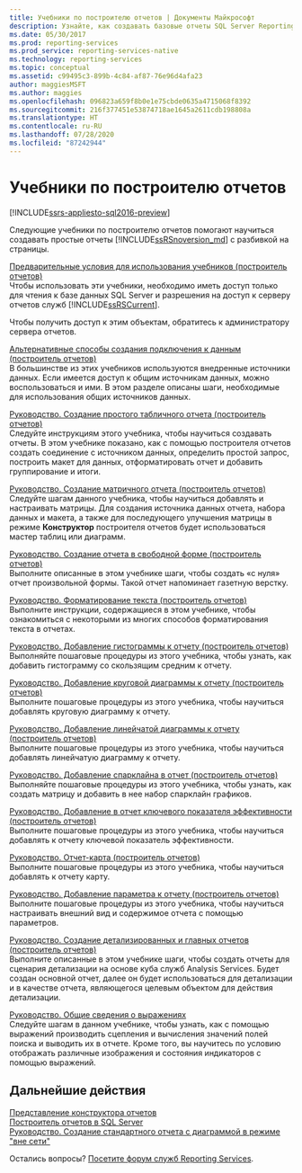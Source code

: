 ```yaml
---
title: Учебники по построителю отчетов | Документы Майкрософт
description: Узнайте, как создавать базовые отчеты SQL Server Reporting Services (SSRS) с разбивкой на страницы, включая способы подключения к источникам данных и добавления диаграмм в отчеты.
ms.date: 05/30/2017
ms.prod: reporting-services
ms.prod_service: reporting-services-native
ms.technology: reporting-services
ms.topic: conceptual
ms.assetid: c99495c3-899b-4c84-af87-76e96d4afa23
author: maggiesMSFT
ms.author: maggies
ms.openlocfilehash: 096823a659f8b0e1e75cbde0635a4715068f8392
ms.sourcegitcommit: 216f377451e53874718ae1645a2611cdb198808a
ms.translationtype: HT
ms.contentlocale: ru-RU
ms.lasthandoff: 07/28/2020
ms.locfileid: "87242944"
---
```

# <a name="report-builder-tutorials"></a>Учебники по построителю отчетов

[!INCLUDE[ssrs-appliesto-sql2016-preview](../includes/ssrs-appliesto-sql2016-preview.md)]

Следующие учебники по построителю отчетов помогают научиться создавать простые отчеты [!INCLUDE[ssRSnoversion_md](../includes/ssrsnoversion-md.md)] с разбивкой на страницы.  
  
[Предварительные условия для использования учебников (построитель отчетов)](../reporting-services/prerequisites-for-tutorials-report-builder.md)  
Чтобы использовать эти учебники, необходимо иметь доступ только для чтения к базе данных SQL Server и разрешения на доступ к серверу отчетов служб [!INCLUDE[ssRSCurrent](../includes/ssrscurrent-md.md)].  
  
Чтобы получить доступ к этим объектам, обратитесь к администратору сервера отчетов.  
  
[Альтернативные способы создания подключения к данным (построитель отчетов)](../reporting-services/alternative-ways-to-get-a-data-connection-report-builder.md)  
В большинстве из этих учебников используются внедренные источники данных. Если имеется доступ к общим источникам данных, можно воспользоваться и ими. В этом разделе описаны шаги, необходимые для использования общих источников данных.  
  
[Руководство. Создание простого табличного отчета (построитель отчетов)](../reporting-services/tutorial-creating-a-basic-table-report-report-builder.md)  
Следуйте инструкциям этого учебника, чтобы научиться создавать отчеты. В этом учебнике показано, как с помощью построителя отчетов создать соединение с источником данных, определить простой запрос, построить макет для данных, отформатировать отчет и добавить группирование и итоги.  
  
[Руководство. Создание матричного отчета (построитель отчетов)](../reporting-services/tutorial-creating-a-matrix-report-report-builder.md)  
Следуйте шагам данного учебника, чтобы научиться добавлять и настраивать матрицы. Для создания источника данных отчета, набора данных и макета, а также для последующего улучшения матрицы в режиме **Конструктор** построителя отчетов будет использоваться мастер таблиц или диаграмм.  
  
[Руководство. Создание отчета в свободной форме (построитель отчетов)](../reporting-services/tutorial-creating-a-free-form-report-report-builder.md)  
Выполните описанные в этом учебнике шаги, чтобы создать «с нуля» отчет произвольной формы. Такой отчет напоминает газетную верстку.  
  
[Руководство. Форматирование текста (построитель отчетов)](../reporting-services/tutorial-format-text-report-builder.md)  
Выполните инструкции, содержащиеся в этом учебнике, чтобы ознакомиться с некоторыми из многих способов форматирования текста в отчетах.  
  
[Руководство. Добавление гистограммы к отчету (построитель отчетов)](../reporting-services/tutorial-add-a-column-chart-to-your-report-report-builder.md)  
Выполняйте пошаговые процедуры из этого учебника, чтобы узнать, как добавить гистограмму со скользящим средним к отчету.  
  
[Руководство. Добавление круговой диаграммы к отчету (построитель отчетов)](../reporting-services/tutorial-add-a-pie-chart-to-your-report-report-builder.md)  
Выполните пошаговые процедуры из этого учебника, чтобы научиться добавлять круговую диаграмму к отчету.  
  
[Руководство. Добавление линейчатой диаграммы к отчету (построитель отчетов)](../reporting-services/tutorial-add-a-bar-chart-to-your-report-report-builder.md)  
Выполните пошаговые процедуры из этого учебника, чтобы научиться добавлять линейчатую диаграмму к отчету.  
  
[Руководство. Добавление спарклайна в отчет (построитель отчетов)](../reporting-services/tutorial-add-a-sparkline-to-your-report-report-builder.md)  
Выполняйте пошаговые процедуры из этого учебника, чтобы узнать, как создать матрицу и добавить в нее набор спарклайн графиков.  
  
[Руководство. Добавление в отчет ключевого показателя эффективности (построитель отчетов)](../reporting-services/tutorial-adding-a-kpi-to-your-report-report-builder.md)  
Выполните пошаговые процедуры из этого учебника, чтобы научиться добавлять к отчету ключевой показатель эффективности.  
  
[Руководство. Отчет-карта (построитель отчетов)](../reporting-services/tutorial-map-report-report-builder.md)  
Выполните пошаговые процедуры из этого учебника, чтобы научиться добавлять к отчету карту.  
  
[Руководство. Добавление параметра к отчету (построитель отчетов)](../reporting-services/tutorial-add-a-parameter-to-your-report-report-builder.md)  
Выполните пошаговые процедуры из этого учебника, чтобы научиться настраивать внешний вид и содержимое отчета с помощью параметров.  
  
[Руководство. Создание детализированных и главных отчетов (построитель отчетов)](../reporting-services/tutorial-creating-drillthrough-and-main-reports-report-builder.md)  
Выполните описанные в этом учебнике шаги, чтобы создать отчеты для сценария детализации на основе куба служб Analysis Services. Будет создан основной отчет, далее он будет использоваться для детализации и в качестве отчета, являющегося целевым объектом для действия детализации.  
  
[Руководство. Общие сведения о выражениях](../reporting-services/tutorial-introducing-expressions.md)  
Следуйте шагам в данном учебнике, чтобы узнать, как с помощью выражений производить сцепления и вычисления значений полей поиска и выводить их в отчете. Кроме того, вы научитесь по условию отображать различные изображения и состояния индикаторов с помощью выражений.  

## <a name="next-steps"></a>Дальнейшие действия

[Представление конструктора отчетов](../reporting-services/report-builder/report-design-view-report-builder.md)  
[Построитель отчетов в SQL Server](../reporting-services/report-builder/report-builder-in-sql-server-2016.md)  
[Руководство. Создание стандартного отчета с диаграммой в режиме "вне сети"](../reporting-services/report-builder/tutorial-create-a-quick-chart-report-offline-report-builder.md)  

Остались вопросы? [Посетите форум служб Reporting Services](https://go.microsoft.com/fwlink/?LinkId=620231).
